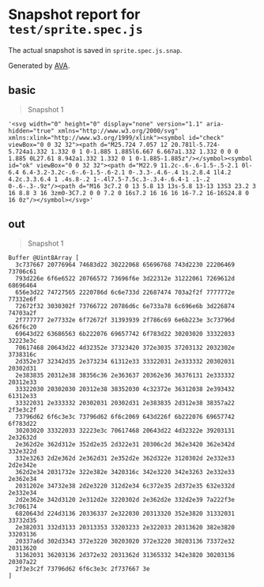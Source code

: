 # Snapshot report for `test/sprite.spec.js`

The actual snapshot is saved in `sprite.spec.js.snap`.

Generated by [AVA](https://avajs.dev).

## basic

> Snapshot 1

    '<svg width="0" height="0" display="none" version="1.1" aria-hidden="true" xmlns="http://www.w3.org/2000/svg" xmlns:xlink="http://www.w3.org/1999/xlink"><symbol id="check" viewBox="0 0 32 32"><path d="M25.724 7.057 12 20.781l-5.724-5.724a1.332 1.332 0 1 0-1.885 1.885l6.667 6.667a1.332 1.332 0 0 0 1.885 0L27.61 8.942a1.332 1.332 0 1 0-1.885-1.885z"/></symbol><symbol id="ok" viewBox="0 0 32 32"><path d="M22.9 11.2c-.6-.6-1.5-.5-2.1 0l-6.4 6.4-3.2-3.2c-.6-.6-1.5-.6-2.1 0-.3.3-.4.6-.4 1s.2.8.4 1l4.2 4.2c.3.3.6.4 1 .4s.8-.2 1-.4l7.5-7.5c.3-.3.4-.6.4-1 .1-.2 0-.6-.3-.9z"/><path d="M16 3c7.2 0 13 5.8 13 13s-5.8 13-13 13S3 23.2 3 16 8.8 3 16 3zm0-3C7.2 0 0 7.2 0 16s7.2 16 16 16 16-7.2 16-16S24.8 0 16 0z"/></symbol></svg>'

## out

> Snapshot 1

    Buffer @Uint8Array [
      3c737667 20776964 74683d22 30222068 65696768 743d2230 22206469 73706c61
      793d226e 6f6e6522 20766572 73696f6e 3d22312e 31222061 7269612d 68696464
      656e3d22 74727565 2220786d 6c6e733d 22687474 703a2f2f 7777772e 77332e6f
      72672f32 3030302f 73766722 20786d6c 6e733a78 6c696e6b 3d226874 74703a2f
      2f777777 2e77332e 6f72672f 31393939 2f786c69 6e6b223e 3c73796d 626f6c20
      69643d22 63686563 6b222076 69657742 6f783d22 30203020 33322033 32223e3c
      70617468 20643d22 4d32352e 37323420 372e3035 37203132 2032302e 3738316c
      2d352e37 32342d35 2e373234 61312e33 33322031 2e333332 20302031 20302d31
      2e383835 20312e38 38356c36 2e363637 20362e36 36376131 2e333332 20312e33
      33322030 20302030 20312e38 38352030 4c32372e 36312038 2e393432 61312e33
      33322031 2e333332 20302031 20302d31 2e383835 2d312e38 38357a22 2f3e3c2f
      73796d62 6f6c3e3c 73796d62 6f6c2069 643d226f 6b222076 69657742 6f783d22
      30203020 33322033 32223e3c 70617468 20643d22 4d32322e 39203131 2e32632d
      2e362d2e 362d312e 352d2e35 2d322e31 20306c2d 362e3420 362e342d 332e322d
      332e3263 2d2e362d 2e362d31 2e352d2e 362d322e 3120302d 2e332e33 2d2e342e
      362d2e34 2031732e 322e382e 3420316c 342e3220 342e3263 2e332e33 2e362e34
      2031202e 34732e38 2d2e3220 312d2e34 6c372e35 2d372e35 632e332d 2e332e34
      2d2e362e 342d3120 2e312d2e 3220302d 2e362d2e 332d2e39 7a222f3e 3c706174
      6820643d 224d3136 20336337 2e322030 20313320 352e3820 31332031 33732d35
      2e382031 332d3133 20313353 33203233 2e322033 20313620 382e3820 33203136
      20337a6d 302d3343 372e3220 30203020 372e3220 30203136 73372e32 20313620
      31362031 36203136 2d372e32 2031362d 31365332 342e3820 30203136 20307a22
      2f3e3c2f 73796d62 6f6c3e3c 2f737667 3e
    ]
